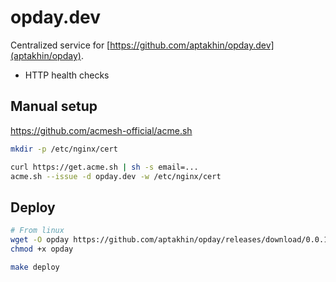 # opday.dev

Centralized service for [https://github.com/aptakhin/opday.dev](aptakhin/opday).

* HTTP health checks

## Manual setup

https://github.com/acmesh-official/acme.sh

```bash
mkdir -p /etc/nginx/cert

curl https://get.acme.sh | sh -s email=...
acme.sh --issue -d opday.dev -w /etc/nginx/cert
```

## Deploy

```bash
# From linux
wget -O opday https://github.com/aptakhin/opday/releases/download/0.0.1/opday-x86_64-unknown-linux
chmod +x opday

make deploy
```
